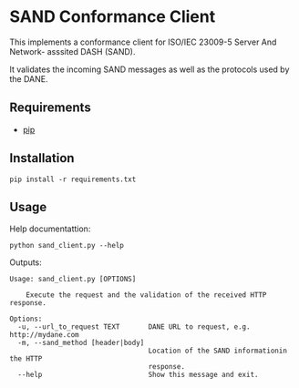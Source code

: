 # SAND Conformance Client

This implements a conformance client for ISO/IEC 23009-5 Server And Network-
asssited DASH (SAND).

It validates the incoming SAND messages as well as the protocols used by
the DANE.

## Requirements

- [pip](https://pip.pypa.io/en/stable/)

## Installation

```
pip install -r requirements.txt
```

## Usage

Help documentattion:

```
python sand_client.py --help
```

Outputs:

```
Usage: sand_client.py [OPTIONS]

    Execute the request and the validation of the received HTTP response.

Options:
  -u, --url_to_request TEXT       DANE URL to request, e.g. http://mydane.com
  -m, --sand_method [header|body]
                                  Location of the SAND informationin the HTTP
                                  response.
  --help                          Show this message and exit.
```
